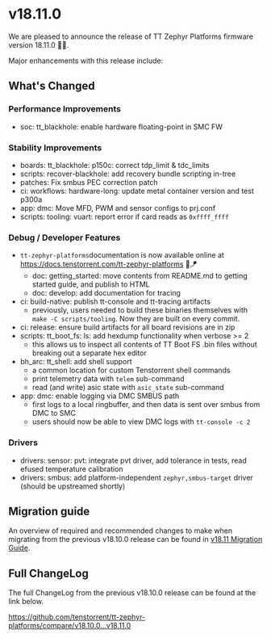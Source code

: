 # v18.11.0

We are pleased to announce the release of TT Zephyr Platforms firmware version 18.11.0 🥳🎉.

Major enhancements with this release include:

## What's Changed

<!-- H3 Performance Improvements, if applicable -->

### Performance Improvements

* soc: tt_blackhole: enable hardware floating-point in SMC FW

<!-- H3 New and Experimental Features, if applicable -->
<!-- H3 External Project Collaboration Efforts, if applicable -->

<!-- H3 Stability Improvements, if applicable -->

### Stability Improvements

* boards: tt_blackhole: p150c: correct tdp_limit & tdc_limits
* scripts: recover-blackhole: add recovery bundle scripting in-tree
* patches: Fix smbus PEC correction patch
* ci: workflows: hardware-long: update metal container version and test p300a
* app: dmc: Move MFD, PWM and sensor configs to prj.conf
* scripts: tooling: vuart: report error if card reads as `0xffff_ffff`

<!-- H1 Security vulnerabilities fixed? -->

<!-- H2 API Changes, if applicable -->

<!-- H3 Removed APIs, H3 Deprecated APIs, H3 New APIs, if applicable -->

<!-- UL PCIe -->
<!-- UL DDR -->
<!-- UL Ethernet -->
<!-- UL Telemetry -->
<!-- UL Debug / Developer Features -->

### Debug / Developer Features

* `tt-zephyr-platforms`documentation is now available online at https://docs.tenstorrent.com/tt-zephyr-platforms 🙌🪁
  * doc: getting_started: move contents from README.md to getting started guide, and publish to HTML
  * doc: develop: add documentation for tracing
* ci: build-native: publish tt-console and tt-tracing artifacts
  * previously, users needed to build these binaries themselves with `make -C scripts/tooling`. Now they are built on every commit.
* ci: release: ensure build artifacts for all board revisions are in zip
* scripts: tt_boot_fs: ls: add hexdump functionality when verbose >= 2
  * this allows us to inspect all contents of TT Boot FS .bin files without breaking out a separate hex editor
* bh_arc: tt_shell: add shell support
  * a common location for custom Tenstorrent shell commands
  * print telemetry data with `telem` sub-command
  * read (and write) asic state with `asic_state` sub-command
* app: dmc: enable logging via DMC SMBUS path
  * first logs to a local ringbuffer, and then data is sent over smbus from DMC to SMC
  * users should now be able to view DMC logs with `tt-console -c 2`

<!-- UL Drivers -->

### Drivers

* drivers: sensor: pvt: integrate pvt driver, add tolerance in tests, read efused temperature calibration
* drivers: smbus: add platform-independent `zephyr,smbus-target` driver (should be upstreamed shortly)

<!-- UL Libraries -->

<!-- H2 New Samples, if applicable -->

<!-- UL PCIe -->
<!-- UL DDR -->
<!-- UL Ethernet -->
<!-- UL Telemetry -->
<!-- UL Debug / Developer Features -->
<!-- UL Drivers -->
<!-- UL Libraries -->

<!-- H2 Other Notable Changes, if applicable -->

<!-- UL PCIe -->
<!-- UL DDR -->
<!-- UL Ethernet -->
<!-- UL Telemetry -->
<!-- UL Debug / Developer Features -->
<!-- UL Drivers -->
<!-- UL Libraries -->

<!-- H2 New Boards, if applicable -->

## Migration guide

An overview of required and recommended changes to make when migrating from the previous v18.10.0 release can be found in [v18.11 Migration Guide](https://github.com/tenstorrent/tt-zephyr-platforms/tree/main/doc/release/migration-guide-18.11.md).

## Full ChangeLog

The full ChangeLog from the previous v18.10.0 release can be found at the link below.

https://github.com/tenstorrent/tt-zephyr-platforms/compare/v18.10.0...v18.11.0
